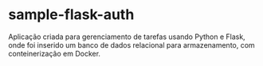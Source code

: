 # sample-flask-auth

Aplicação criada para gerenciamento de tarefas usando Python e Flask, onde foi inserido um banco de dados relacional para armazenamento, com conteinerização em Docker.
